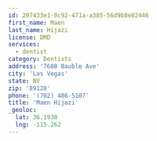 ```yaml
---
id: 207433e1-0c92-471a-a385-56d9b8e02446
first_name: Maen
last_name: Hijazi
license: DMD
services:
  - dentist
category: Dentists
address: '7608 Bauble Ave'
city: 'Las Vegas'
state: NV
zip: '89128'
phone: '(702) 486-5107'
title: 'Maen Hijazi'
_geoloc:
  lat: 36.1938
  lng: -115.262
---
```


